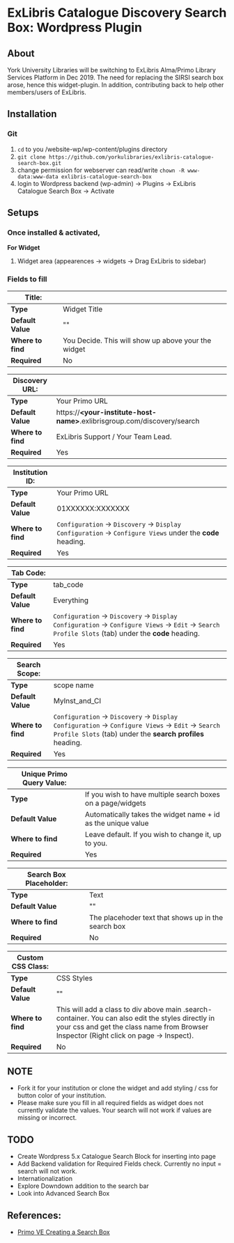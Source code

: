 # ExLibris Catalogue Discovery Search Box: Wordpress Plugin

## About
York University Libraries will be switching to ExLibris Alma/Primo Library Services Platform in Dec 2019. The need for replacing the SIRSI search box arose, hence this widget-plugin. In addition, contributing back to help other members/users of ExLibris.

## Installation
### Git

1. ```cd``` to you /website-wp/wp-content/plugins directory
2. ```git clone https://github.com/yorkulibraries/exlibris-catalogue-search-box.git```
3. change permission for webserver can read/write ```chown -R www-data:www-data exlibris-catalogue-search-box```
3. login to Wordpress backend (wp-admin) -> Plugins -> ExLibris Catalogue Search Box -> Activate


## Setups
### Once installed & activated, 

**For Widget**

1. Widget area (appearences -> widgets -> Drag ExLibris to sidebar)

### Fields to fill ###


| **Title:** ||
---------------------- | -------------
| **Type** | Widget Title |
| **Default Value** | "" 
| **Where to find** | You Decide. This will show up above your the widget
| **Required** | No |

| **Discovery URL:** ||
---------------------- | -------------
| **Type** | Your Primo URL |
| **Default Value** | https://**\<your-institute-host-name>**.exlibrisgroup.com/discovery/search
| **Where to find** | ExLibris Support / Your Team Lead.
| **Required** | Yes |

| **Institution ID:** ||
---------------------- | -------------
| **Type** | Your Primo URL |
| **Default Value** |  01XXXXXX:XXXXXXX |
| **Where to find** | ```Configuration``` -> ```Discovery``` -> ```Display Configuration``` -> ```Configure Views``` under the **code** heading. |
| **Required** | Yes |

| **Tab Code:** ||
---------------------- | -------------
| **Type** | tab\_code |
| **Default Value** | Everything |
| **Where to find** | ```Configuration``` -> ```Discovery``` -> ```Display Configuration``` -> ```Configure Views``` -> ```Edit``` -> ```Search Profile Slots``` (tab) under the **code** heading.
| **Required** | Yes |

| **Search Scope:** ||
---------------------- | -------------
| **Type** | scope name|
| **Default Value** | MyInst_and_CI |
| **Where to find** | ```Configuration``` -> ```Discovery``` -> ```Display Configuration``` -> ```Configure Views``` -> ```Edit``` -> ```Search Profile Slots``` (tab) under the **search profiles** heading.
| **Required** | Yes |

| **Unique Primo Query Value:** ||
---------------------- | -------------
| **Type** | If you wish to have multiple search boxes on a page/widgets|
| **Default Value** | Automatically takes the widget name + id as the unique value |
| **Where to find** | Leave default. If you wish to change it, up to you.
| **Required** | Yes |

| **Search Box Placeholder:** ||
---------------------- | -------------
| **Type** | Text |
| **Default Value** | "" |
| **Where to find** | The placehoder text that shows up in the search box
| **Required** | No |

| **Custom CSS Class:** ||
---------------------- | -------------
| **Type** | CSS Styles|
| **Default Value** | "" |
| **Where to find** | This will add a class to div above main .search-container. You can also edit the styles directly in your css and get the class name from Browser Inspector (Right click on page -> Inspect).
| **Required** | No |


## NOTE
* Fork it for your institution or clone the widget and add styling / css for button color of your institution. 
* Please make sure you fill in all required fields as widget does not currently validate the values. Your search will not work if values are missing or incorrect. 

## TODO
* Create Wordpress 5.x Catalogue Search Block for inserting into page
* Add Backend validation for Required Fields check. Currently no input = search will not work.
* Internationalization 
* Explore Downdown addition to the search bar
* Look into Advanced Search Box

## References:

* [Primo VE Creating a Search Box](https://knowledge.exlibrisgroup.com/Primo/Product_Documentation/020Primo_VE/008Primo_VE_User_Interface/010Primo_VE_Customization_-_Best_Practices#Creating_a_Search_Box_With_Deep_Links_to_Primo_VE)




